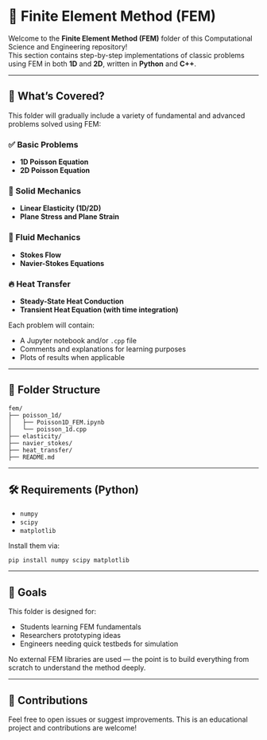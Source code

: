 # 🧮 Finite Element Method (FEM)

Welcome to the **Finite Element Method (FEM)** folder of this Computational Science and Engineering repository!  
This section contains step-by-step implementations of classic problems using FEM in both **1D** and **2D**, written in **Python** and **C++**.

---

## 🧠 What’s Covered?

This folder will gradually include a variety of fundamental and advanced problems solved using FEM:

### ✅ Basic Problems
- **1D Poisson Equation**
- **2D Poisson Equation**

### 🧱 Solid Mechanics
- **Linear Elasticity (1D/2D)**
- **Plane Stress and Plane Strain**

### 🌊 Fluid Mechanics
- **Stokes Flow**
- **Navier-Stokes Equations**

### 🔥 Heat Transfer
- **Steady-State Heat Conduction**
- **Transient Heat Equation (with time integration)**

Each problem will contain:
- A Jupyter notebook and/or `.cpp` file
- Comments and explanations for learning purposes
- Plots of results when applicable

---

## 📁 Folder Structure

```
fem/
├── poisson_1d/
│   ├── Poisson1D_FEM.ipynb
│   └── poisson_1d.cpp
├── elasticity/
├── navier_stokes/
├── heat_transfer/
├── README.md
```

---

## 🛠️ Requirements (Python)

- `numpy`
- `scipy`
- `matplotlib`

Install them via:

```bash
pip install numpy scipy matplotlib
```

---

## 🎯 Goals

This folder is designed for:
- Students learning FEM fundamentals
- Researchers prototyping ideas
- Engineers needing quick testbeds for simulation

No external FEM libraries are used — the point is to build everything from scratch to understand the method deeply.

---

## 🙌 Contributions

Feel free to open issues or suggest improvements. This is an educational project and contributions are welcome!
